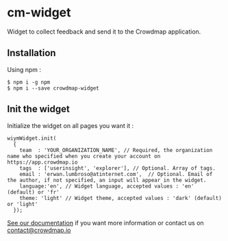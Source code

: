 # cm-widget
Widget to collect feedback and send it to the Crowdmap application.

## Installation

Using npm :

```
$ npm i -g npm
$ npm i --save crowdmap-widget
```


## Init the widget

Initialize the widget on all pages you want it :

```
wiymWidget.init(
  {
    team  : 'YOUR_ORGANIZATION_NAME', // Required, the organization name who specified when you create your account on https://app.crowdmap.io
    tags  : ['userinsight', 'explorer'], // Optional. Array of tags.
    email : 'erwan.lumbroso@atinternet.com',  // Optional. Email of the author, if not specified, an input will appear in the widget.
    language:'en', // Widget language, accepted values : 'en' (default) or 'fr'
    theme: 'light' // Widget theme, accepted values : 'dark' (default) or 'light'
  });
```

[See our documentation](https://crowdmapsupport.gitbook.io/knowledgebase/collect-feedback/widget "Crowdmap - Knowledge base") if you want more information or contact us on contact@crowdmap.io
